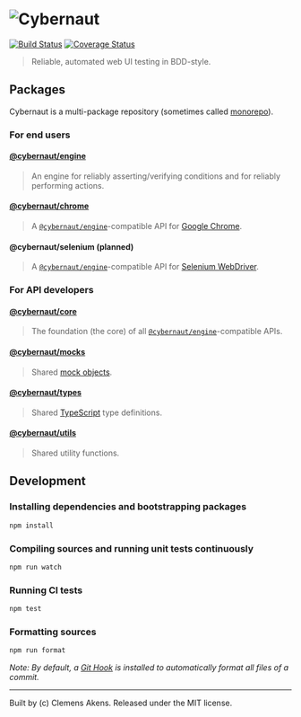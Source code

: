 # ![Cybernaut][cybernaut-logo]

[![Build Status][travis-ci-badge]][travis-ci]
[![Coverage Status][coveralls-badge]][coveralls]

> Reliable, automated web UI testing in BDD-style.

## Packages

Cybernaut is a multi-package repository (sometimes called [monorepo][monorepo]).

### For end users

#### [@cybernaut/engine][cybernaut-engine]

> An engine for reliably asserting/verifying conditions and for reliably performing actions.

#### [@cybernaut/chrome][cybernaut-chrome]

> A [`@cybernaut/engine`][cybernaut-engine]-compatible API for [Google Chrome][google-chrome].

#### @cybernaut/selenium (planned)

> A [`@cybernaut/engine`][cybernaut-engine]-compatible API for [Selenium WebDriver][selenium-webdriver].

### For API developers

#### [@cybernaut/core][cybernaut-core]

> The foundation (the core) of all [`@cybernaut/engine`][cybernaut-engine]-compatible APIs.

#### [@cybernaut/mocks][cybernaut-mocks]

> Shared [mock objects][mock-object].

#### [@cybernaut/types][cybernaut-types]

> Shared [TypeScript][type-script] type definitions.

#### [@cybernaut/utils][cybernaut-utils]

> Shared utility functions.

## Development

### Installing dependencies and bootstrapping packages

```sh
npm install
```

### Compiling sources and running unit tests continuously

```sh
npm run watch
```

### Running CI tests

```sh
npm test
```

### Formatting sources

```sh
npm run format
```

*Note: By default, a [Git Hook][git-hook] is installed to automatically format all files of a commit.*

---
Built by (c) Clemens Akens. Released under the MIT license.

[coveralls]: https://coveralls.io/github/clebert/cybernaut?branch=master
[coveralls-badge]: https://coveralls.io/repos/github/clebert/cybernaut/badge.svg?branch=master
[cybernaut-chrome]: https://github.com/clebert/cybernaut/tree/master/%40cybernaut/chrome
[cybernaut-core]: https://github.com/clebert/cybernaut/tree/master/%40cybernaut/core
[cybernaut-engine]: https://github.com/clebert/cybernaut/tree/master/%40cybernaut/engine
[cybernaut-logo]: https://clebert.github.io/cybernaut/images/logo.svg
[cybernaut-mocks]: https://github.com/clebert/cybernaut/tree/master/%40cybernaut/mocks
[cybernaut-types]: https://github.com/clebert/cybernaut/tree/master/%40cybernaut/types
[cybernaut-utils]: https://github.com/clebert/cybernaut/tree/master/%40cybernaut/utils
[git-hook]: https://git-scm.com/docs/githooks
[google-chrome]: https://www.google.com/chrome/
[mock-object]: https://en.wikipedia.org/wiki/Mock_object
[monorepo]: https://github.com/babel/babel/blob/master/doc/design/monorepo.md
[selenium-webdriver]: http://www.seleniumhq.org/projects/webdriver/
[travis-ci]: https://travis-ci.org/clebert/cybernaut
[travis-ci-badge]: https://travis-ci.org/clebert/cybernaut.svg?branch=master
[type-script]: http://www.typescriptlang.org/
